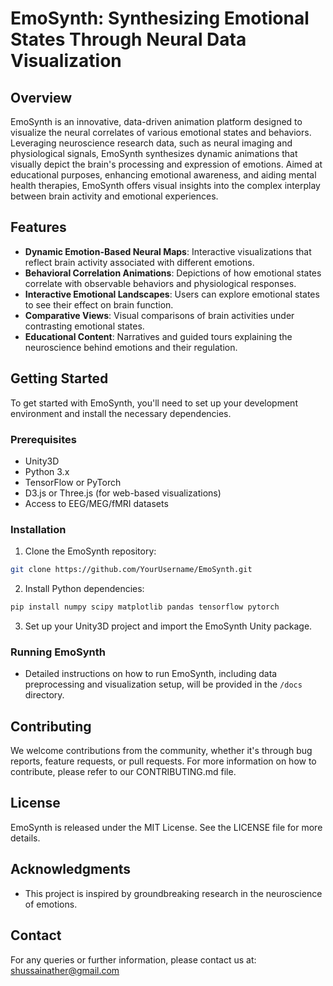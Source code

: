 # EmoSynth: Synthesizing Emotional States Through Neural Data Visualization

## Overview
EmoSynth is an innovative, data-driven animation platform designed to visualize the neural correlates of various emotional states and behaviors. Leveraging neuroscience research data, such as neural imaging and physiological signals, EmoSynth synthesizes dynamic animations that visually depict the brain's processing and expression of emotions. Aimed at educational purposes, enhancing emotional awareness, and aiding mental health therapies, EmoSynth offers visual insights into the complex interplay between brain activity and emotional experiences.

## Features
- **Dynamic Emotion-Based Neural Maps**: Interactive visualizations that reflect brain activity associated with different emotions.
- **Behavioral Correlation Animations**: Depictions of how emotional states correlate with observable behaviors and physiological responses.
- **Interactive Emotional Landscapes**: Users can explore emotional states to see their effect on brain function.
- **Comparative Views**: Visual comparisons of brain activities under contrasting emotional states.
- **Educational Content**: Narratives and guided tours explaining the neuroscience behind emotions and their regulation.

## Getting Started
To get started with EmoSynth, you'll need to set up your development environment and install the necessary dependencies.

### Prerequisites
- Unity3D
- Python 3.x
- TensorFlow or PyTorch
- D3.js or Three.js (for web-based visualizations)
- Access to EEG/MEG/fMRI datasets

### Installation
1. Clone the EmoSynth repository:
```bash
git clone https://github.com/YourUsername/EmoSynth.git
```
2. Install Python dependencies:
```bash
pip install numpy scipy matplotlib pandas tensorflow pytorch
```
3. Set up your Unity3D project and import the EmoSynth Unity package.

### Running EmoSynth
- Detailed instructions on how to run EmoSynth, including data preprocessing and visualization setup, will be provided in the `/docs` directory.

## Contributing
We welcome contributions from the community, whether it's through bug reports, feature requests, or pull requests. For more information on how to contribute, please refer to our CONTRIBUTING.md file.

## License
EmoSynth is released under the MIT License. See the LICENSE file for more details.

## Acknowledgments
- This project is inspired by groundbreaking research in the neuroscience of emotions.

## Contact
For any queries or further information, please contact us at: shussainather@gmail.com 

